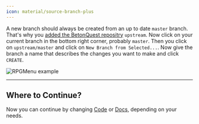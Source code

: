 ```yaml
---
icon: material/source-branch-plus
---
```

A new branch should always be created from an up to date `master` branch.
That's why you [added the BetonQuest repositry](../Setup-Project.md#adding-remote-repository) `upstream`.
Now click on your current branch in the bottom right corner, probably `master`.
Then you click on `upstream/master` and click on `New Branch from Selected...`.
Now give the branch a name that describes the changes you want to make and click `CREATE`.

<span class="centered">![RPGMenu example](../../_media/content/Participate/Progress/Create-a-new-Branch.png)</span>

---
## Where to Continue?
Now you can continue by changing [Code](Code/index.md#maven-verify) or [Docs](Docs/index.md), depending on your needs.
